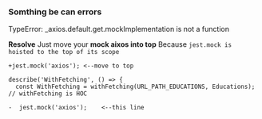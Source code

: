 ### Somthing be can errors

TypeError: _axios.default.get.mockImplementation is not a function

**Resolve**
Just move your **mock aixos into top**
Because `jest.mock is hoisted to the top of its scope `
   
 ``` 
 +jest.mock('axios'); <--move to top
 
 describe('WithFetching', () => {
   const WithFetching = withFetching(URL_PATH_EDUCATIONS, Educations); // withFetching is HOC
 
-  jest.mock('axios');    <--this line
```